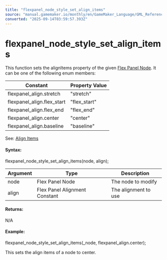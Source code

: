 ```yaml
---
title: "flexpanel_node_style_set_align_items"
source: "manual.gamemaker.io/monthly/en/GameMaker_Language/GML_Reference/Flex_Panels/Function_Reference/Styling_Functions/flexpanel_node_style_set_align_items.htm"
converted: "2025-09-14T03:59:57.393Z"
---
```


# flexpanel\_node\_style\_set\_align\_items

This function sets the alignItems property of the given [Flex Panel Node](../flexpanel_create_node.md). It can be one of the following enum members:

| Constant | Property Value |
| --- | --- |
| flexpanel_align.stretch | "stretch" |
| flexpanel_align.flex_start | "flex_start" |
| flexpanel_align.flex_end | "flex_end" |
| flexpanel_align.center | "center" |
| flexpanel_align.baseline | "baseline" |

See: [Align Items](../../Flex_Panels_Styling.htm#h1)

#### Syntax:

flexpanel\_node\_style\_set\_align\_items(node, align);

| Argument | Type | Description |
| --- | --- | --- |
| node | Flex Panel Node | The node to modify |
| align | Flex Panel Alignment Constant | The alignment to use |

#### Returns:

N/A

#### Example:

flexpanel\_node\_style\_set\_align\_items(\_node, flexpanel\_align.center);

This sets the align items of a node to center.